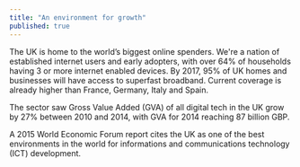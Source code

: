```yaml
---
title: "An environment for growth"
published: true
---
```

The UK is home to the world’s biggest online spenders. We're a nation of established internet users and early adopters, with over 64% of households having 3 or more internet enabled devices. By 2017, 95% of UK homes and businesses will have access to superfast broadband. Current coverage is already higher than France, Germany, Italy and Spain. 

The sector saw Gross Value Added (GVA) of all digital tech in the UK grow by 27% between 2010 and 2014, with GVA for 2014 reaching 87 billion GBP.

A 2015 World Economic Forum report cites the UK as one of the best environments in the world for informations and communications technology (ICT) development. 

